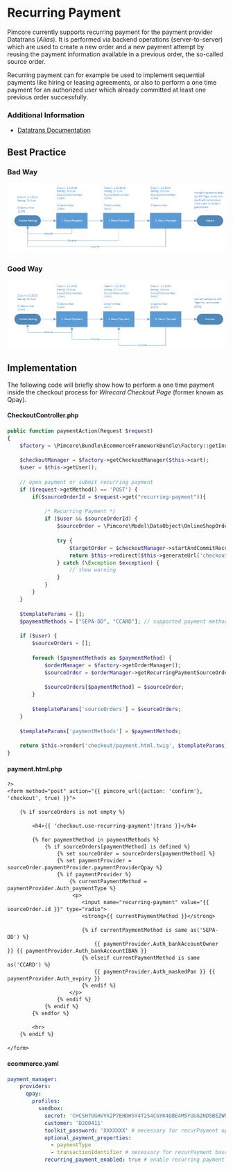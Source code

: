 # Recurring Payment
  
Pimcore currently supports recurring payment for the payment provider Datatrans (_Alias_).
It is performed via backend operations (server-to-server) which are used to create a new order and a new payment attempt by reusing the payment information available in a previous order, the so-called source order.

Recurring payment can for example be used to implement sequential payments like hiring or leasing agreements, or also to perform a one time payment for an authorized user which already committed at least one previous order successfully. 

### Additional Information
- [Datatrans Documentation](https://www.datatrans.ch/alias-tokenization/using-the-alias)

## Best Practice
### Bad Way
![Recurring Payment Bad](../../img/recurring-payment-bad.png) 
### Good Way
![Recurring Payment Good](../../img/recurring-payment-good.png) 

## Implementation
The following code will briefly show how to perform a one time payment inside the checkout process for _Wirecard Checkout Page_ (former known as Qpay).

#### CheckoutController.php

```php
public function paymentAction(Request $request)
{
    $factory = \Pimcore\Bundle\EcommerceFrameworkBundle\Factory::getInstance();

    $checkoutManager = $factory->getCheckoutManager($this->cart);
    $user = $this->getUser();

    // open payment or submit recurring payment
    if ($request->getMethod() == 'POST') {
        if($sourceOrderId = $request->get("recurring-payment")){

            /* Recurring Payment */
            if ($user && $sourceOrderId) {
                $sourceOrder = \Pimcore\Model\DataObject\OnlineShopOrder::getById($sourceOrderId);

                try {
                    $targetOrder = $checkoutManager->startAndCommitRecurringOrderPayment($sourceOrder, $user->getId());
                    return $this->redirect($this->generateUrl('checkout', ['action' => 'completed']));
                } catch (\Exception $exception) {
                    // show warning
                }
            }
        }
    }

    $templateParams = [];
    $paymentMethods = ["SEPA-DD", "CCARD"]; // supported payment methods

    if ($user) {
        $sourceOrders = [];

        foreach ($paymentMethods as $paymentMethod) {
            $orderManager = $factory->getOrderManager();
            $sourceOrder = $orderManager->getRecurringPaymentSourceOrder($user->getId(), $checkoutManager->getPayment(), $paymentMethod);

            $sourceOrders[$paymentMethod] = $sourceOrder;
        }
        
        $templateParams['sourceOrders'] = $sourceOrders;
    }

    $templateParams['paymentMethods'] = $paymentMethods;

    return $this->render('checkout/payment.html.twig', $templateParams);
}
```

#### payment.html.php

```twig
?>
<form method="post" action="{{ pimcore_url({action: 'confirm'}, 'checkout', true) }}">

    {% if sourceOrders is not empty %}

        <h4>{{ 'checkout.use-recurring-payment'|trans }}</h4>

        {% for paymentMethod in paymentMethods %}
            {% if sourceOrders[paymentMethod] is defined %}
                {% set sourceOrder = sourceOrders[paymentMethod] %}
                {% set paymentProvider = sourceOrder.paymentProvider.paymentProviderQpay %}
                {% if paymentProvider %}
                    {% currentPaymentMethod = paymentProvider.Auth_paymentType %}
                     <p>
                        <input name="recurring-payment" value="{{ sourceOrder.id }}" type="radio">
                        <strong>{{ currentPaymentMethod }}</strong>
                        
                        {% if currentPaymentMethod is same as('SEPA-DD') %}
                            {{ paymentProvider.Auth_bankAccountOwner }} {{ paymentProvider.Auth_bankAccountIBAN }}
                        {% elseif currentPaymentMethod is same as('CCARD') %} 
                            {{ paymentProvider.Auth_maskedPan }} {{ paymentProvider.Auth_expiry }}
                        {% endif %}
                    </p>
                {% endif %}
            {% endif %}
        {% endfor %} 
        
        <hr>
    {% endif %}

</form>
```

#### ecommerce.yaml

```yaml
payment_manager:
    providers:
      qpay:
        profiles:
          sandbox:
            secret: 'CHCSH7UGHVVX2P7EHDHSY4T2S4CGYK4QBE4M5YUUG2ND5BEZWNRZW5EJYVJQ'
            customer: 'D200411'
            toolkit_password: 'XXXXXXX' # necessary for recurPayment operation
            optional_payment_properties:
              - paymentType
              - transactionIdentifier # necessary for recurPayment based on SEPA DIRECT DEBIT
            recurring_payment_enabled: true # enable recurring payment
```
